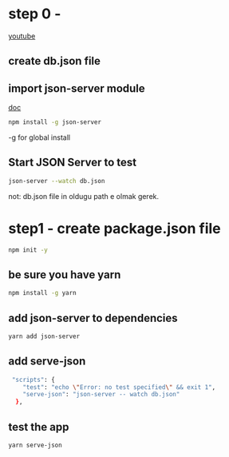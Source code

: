 # step 0 -
[youtube](https://www.youtube.com/watch?v=_1kNqAybxW0&list=PLC3y8-rFHvwhc9YZIdqNL5sWeTCGxF4ya)
## create db.json file
## import json-server module
[doc](https://github.com/typicode/json-server)

```.sh
npm install -g json-server
```
-g for global install

## Start JSON Server to test

```.sh
json-server --watch db.json
```
not: db.json file in oldugu path e olmak gerek.


# step1 - create package.json file

```.sh
npm init -y
```

## be sure you have yarn

```.sh
npm install -g yarn
```
## add json-server to dependencies

```.sh
yarn add json-server
```

## add serve-json
```.sh
 "scripts": {
    "test": "echo \"Error: no test specified\" && exit 1",
    "serve-json": "json-server -- watch db.json"
  },
```

## test the app

```.sh
yarn serve-json
```
